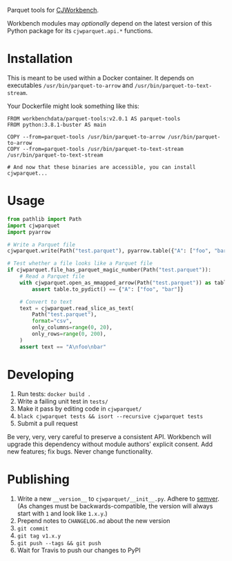 Parquet tools for [CJWorkbench](https://github.com/CJWorkbench/cjworkbench).

Workbench modules may _optionally_ depend on the latest version of this Python
package for its `cjwparquet.api.*` functions.

Installation
============

This is meant to be used within a Docker container. It depends on executables
`/usr/bin/parquet-to-arrow` and `/usr/bin/parquet-to-text-stream`.

Your Dockerfile might look something like this:

```
FROM workbenchdata/parquet-tools:v2.0.1 AS parquet-tools
FROM python:3.8.1-buster AS main

COPY --from=parquet-tools /usr/bin/parquet-to-arrow /usr/bin/parquet-to-arrow
COPY --from=parquet-tools /usr/bin/parquet-to-text-stream /usr/bin/parquet-to-text-stream

# And now that these binaries are accessible, you can install cjwparquet...
```

Usage
=====

```python
from pathlib import Path
import cjwparquet
import pyarrow

# Write a Parquet file
cjwparquet.write(Path("test.parquet"), pyarrow.table({"A": ["foo", "bar"]}))

# Test whether a file looks like a Parquet file
if cjwparquet.file_has_parquet_magic_number(Path("test.parquet")):
    # Read a Parquet file
    with cjwparquet.open_as_mmapped_arrow(Path("test.parquet")) as table:
        assert table.to_pydict() == {"A": ["foo", "bar"]}

    # Convert to text
    text = cjwparquet.read_slice_as_text(
        Path("test.parquet"),
        format="csv",
        only_columns=range(0, 20),
        only_rows=range(0, 200),
    )
    assert text == "A\nfoo\nbar"
```


Developing
==========

1. Run tests: `docker build .`
2. Write a failing unit test in `tests/`
3. Make it pass by editing code in `cjwparquet/`
4. `black cjwparquet tests && isort --recursive cjwparquet tests`
5. Submit a pull request

Be very, very, very careful to preserve a consistent API. Workbench will
upgrade this dependency without module authors' explicit consent. Add new
features; fix bugs. Never change functionality.


Publishing
==========

1. Write a new `__version__` to `cjwparquet/__init__.py`. Adhere to
   [semver](https://semver.org). (As changes must be backwards-compatible,
   the version will always start with `1` and look like `1.x.y`.)
2. Prepend notes to `CHANGELOG.md` about the new version
3. `git commit`
4. `git tag v1.x.y`
5. `git push --tags && git push`
6. Wait for Travis to push our changes to PyPI

